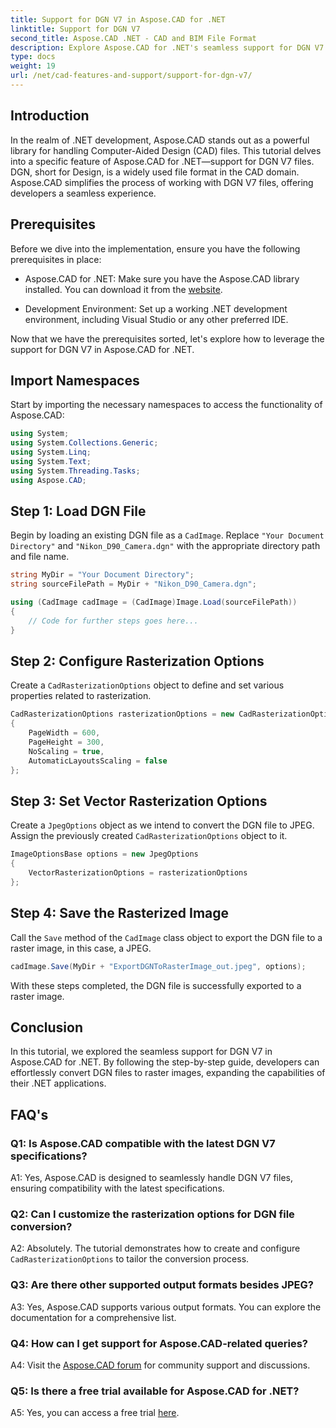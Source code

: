 ```yaml
---
title: Support for DGN V7 in Aspose.CAD for .NET
linktitle: Support for DGN V7
second_title: Aspose.CAD .NET - CAD and BIM File Format
description: Explore Aspose.CAD for .NET's seamless support for DGN V7. Convert DGN files to raster images effortlessly with step-by-step guidance.
type: docs
weight: 19
url: /net/cad-features-and-support/support-for-dgn-v7/
---
```

## Introduction

In the realm of .NET development, Aspose.CAD stands out as a powerful library for handling Computer-Aided Design (CAD) files. This tutorial delves into a specific feature of Aspose.CAD for .NET—support for DGN V7 files. DGN, short for Design, is a widely used file format in the CAD domain. Aspose.CAD simplifies the process of working with DGN V7 files, offering developers a seamless experience.

## Prerequisites

Before we dive into the implementation, ensure you have the following prerequisites in place:

- Aspose.CAD for .NET: Make sure you have the Aspose.CAD library installed. You can download it from the [website](https://releases.aspose.com/cad/net/).

- Development Environment: Set up a working .NET development environment, including Visual Studio or any other preferred IDE.

Now that we have the prerequisites sorted, let's explore how to leverage the support for DGN V7 in Aspose.CAD for .NET.

## Import Namespaces

Start by importing the necessary namespaces to access the functionality of Aspose.CAD:

```csharp
using System;
using System.Collections.Generic;
using System.Linq;
using System.Text;
using System.Threading.Tasks;
using Aspose.CAD;
```

## Step 1: Load DGN File

Begin by loading an existing DGN file as a `CadImage`. Replace `"Your Document Directory"` and `"Nikon_D90_Camera.dgn"` with the appropriate directory path and file name.

```csharp
string MyDir = "Your Document Directory";
string sourceFilePath = MyDir + "Nikon_D90_Camera.dgn";

using (CadImage cadImage = (CadImage)Image.Load(sourceFilePath))
{
    // Code for further steps goes here...
}
```

## Step 2: Configure Rasterization Options

Create a `CadRasterizationOptions` object to define and set various properties related to rasterization.

```csharp
CadRasterizationOptions rasterizationOptions = new CadRasterizationOptions
{
    PageWidth = 600,
    PageHeight = 300,
    NoScaling = true,
    AutomaticLayoutsScaling = false
};
```

## Step 3: Set Vector Rasterization Options

Create a `JpegOptions` object as we intend to convert the DGN file to JPEG. Assign the previously created `CadRasterizationOptions` object to it.

```csharp
ImageOptionsBase options = new JpegOptions
{
    VectorRasterizationOptions = rasterizationOptions
};
```

## Step 4: Save the Rasterized Image

Call the `Save` method of the `CadImage` class object to export the DGN file to a raster image, in this case, a JPEG.

```csharp
cadImage.Save(MyDir + "ExportDGNToRasterImage_out.jpeg", options);
```

With these steps completed, the DGN file is successfully exported to a raster image.

## Conclusion

In this tutorial, we explored the seamless support for DGN V7 in Aspose.CAD for .NET. By following the step-by-step guide, developers can effortlessly convert DGN files to raster images, expanding the capabilities of their .NET applications.

## FAQ's

### Q1: Is Aspose.CAD compatible with the latest DGN V7 specifications?

A1: Yes, Aspose.CAD is designed to seamlessly handle DGN V7 files, ensuring compatibility with the latest specifications.

### Q2: Can I customize the rasterization options for DGN file conversion?

A2: Absolutely. The tutorial demonstrates how to create and configure `CadRasterizationOptions` to tailor the conversion process.

### Q3: Are there other supported output formats besides JPEG?

A3: Yes, Aspose.CAD supports various output formats. You can explore the documentation for a comprehensive list.

### Q4: How can I get support for Aspose.CAD-related queries?

A4: Visit the [Aspose.CAD forum](https://forum.aspose.com/c/cad/19) for community support and discussions.

### Q5: Is there a free trial available for Aspose.CAD for .NET?

A5: Yes, you can access a free trial [here](https://releases.aspose.com/).

